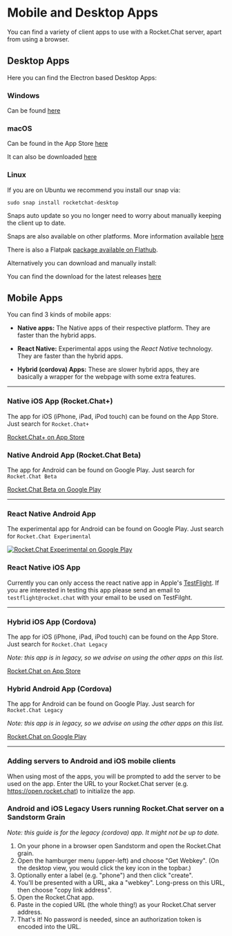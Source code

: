 # Mobile and Desktop Apps

You can find a variety of client apps to use with a Rocket.Chat server, apart from using a browser.

## Desktop Apps

Here you can find the Electron based Desktop Apps:

### Windows

Can be found [here](https://rocket.chat/download)

### macOS

Can be found in the App Store [here](https://itunes.apple.com/app/rocket.chat/id1086818840)

It can also be downloaded [here](https://github.com/RocketChat/Rocket.Chat.Electron)

### Linux

If you are on Ubuntu we recommend you install our snap via:

```
sudo snap install rocketchat-desktop
```

Snaps auto update so you no longer need to worry about manually keeping the client up to date.

Snaps are also available on other platforms. More information available [here](https://snapcraft.io/docs/core/install)

There is also a Flatpak [package available on Flathub](https://flathub.org/apps/details/chat.rocket.RocketChat).

Alternatively you can download and manually install:

You can find the download for the latest releases [here](https://github.com/RocketChat/Rocket.Chat.Electron/releases)

## Mobile Apps

You can find 3 kinds of mobile apps:

- **Native apps:** The Native apps of their respective platform. They are faster than the hybrid apps.

- **React Native:** Experimental apps using the _React Native_ technology. They are faster than the hybrid apps.

- **Hybrid (cordova) Apps:** These are slower hybrid apps, they are basically a wrapper for the webpage with some extra features.

- - -

### Native iOS App (Rocket.Chat+)

The app for iOS (iPhone, iPad, iPod touch) can be found on the App Store. Just search for `Rocket.Chat+`

[Rocket.Chat+ on App Store](https://itunes.apple.com/us/app/rocket-chat/id1148741252?mt=8)

### Native Android App (Rocket.Chat Beta)

The app for Android can be found on Google Play. Just search for `Rocket.Chat Beta`

[Rocket.Chat Beta on Google Play](https://play.google.com/store/apps/details?id=chat.rocket.android)

- - -

### React Native Android App

The experimental app for Android can be found on Google Play. Just search for `Rocket.Chat Experimental`

[![Rocket.Chat Experimental on Google Play](https://play.google.com/store/apps/details?id=chat.rocket.reactnative)](https://play.google.com/store/apps/details?id=chat.rocket.reactnative)

### React Native iOS App

Currently you can only access the react native app in Apple's [TestFlight](https://developer.apple.com/testflight/). If you are interested in testing this app please send an email to `testflight@rocket.chat` with your email to be used on TestFilght.

- - -

### Hybrid iOS App (Cordova)

The app for iOS (iPhone, iPad, iPod touch) can be found on the App Store. Just search for `Rocket.Chat Legacy`

_Note: this app is in legacy, so we advise on using the other apps on this list._

[Rocket.Chat on App Store](https://itunes.apple.com/us/app/rocket.chat/id1028869439?mt=8)

### Hybrid Android App (Cordova)

The app for Android can be found on Google Play. Just search for `Rocket.Chat Legacy`

_Note: this app is in legacy, so we advise on using the other apps on this list._

[Rocket.Chat on Google Play](https://play.google.com/store/apps/details?id=com.konecty.rocket.chat)

- - -

### Adding servers to Android and iOS mobile clients

When using most of the apps, you will be prompted to add the server to be used on the app. Enter the URL to your Rocket.Chat server (e.g. <https://open.rocket.chat>) to initialize the app.

### Android and iOS Legacy Users running Rocket.Chat server on a Sandstorm Grain

_Note: this guide is for the legacy (cordova) app. It might not be up to date._

1. On your phone in a browser open Sandstorm and open the Rocket.Chat grain.
2. Open the hamburger menu (upper-left) and choose "Get Webkey". (On the desktop view, you would click the key icon in the topbar.)
3. Optionally enter a label (e.g. "phone") and then click "create".
4. You'll be presented with a URL, aka a "webkey". Long-press on this URL, then choose "copy link address".
5. Open the Rocket.Chat app.
6. Paste in the copied URL (the whole thing!) as your Rocket.Chat server address.
7. That's it! No password is needed, since an authorization token is encoded into the URL.
